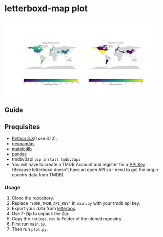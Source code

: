 # letterboxd-map plot
![Example Plot](https://github.com/LaurinSorgend/letterbox-map/blob/main/plot.svg)
## Guide
## Prequisites
- [Python 3.X](https://www.python.org/downloads/)(I use 3.12).
- [geopandas](https://geopandas.org/en/stable/getting_started/install.html)
- [matplotlib](https://matplotlib.org/stable/install/index.html)
- [pandas](https://pandas.pydata.org/docs/getting_started/install.html)
- tmdbv3api `pip install tmdbv3api`
- You will have to create a TMDB Account and register for a [API Key](https://www.themoviedb.org/settings/api) (Because letterboxd doesn't have an open API so I need to get the origin country data from TMDB).

### Usage
1. Clone the repository.
2. Replace `'YOUR_TMDB_API_KEY'` in `main.py` with your tmdb api key.
3. Export your data from [letterbox](https://letterboxd.com/settings/data/).
4. Use 7-Zip to unpack the Zip.
5. Copy the `ratings.csv` to Folder of the cloned repositry.
6. First run `main.py`.
7. Then run `plot.py`.
